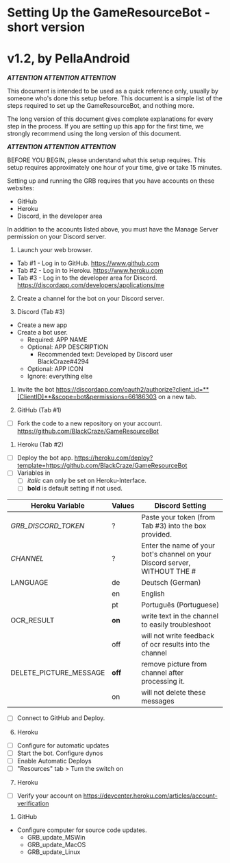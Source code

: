 Setting Up the GameResourceBot - short version
==============================================
v1.2, by PellaAndroid
=====================


*****ATTENTION*****
*****ATTENTION*****
*****ATTENTION*****

This document is intended to be used as a quick reference only, usually by someone who's done this setup before.
This document is a simple list of the steps required to set up the GameResourceBot, and nothing more.

The long version of this document gives complete explanations for every step in the process.
If you are setting up this app for the first time, we strongly recommend using the long version of this document.

*****ATTENTION*****
*****ATTENTION*****
*****ATTENTION*****


BEFORE YOU BEGIN, please understand what this setup requires.
This setup requires approximately one hour of your time, give or take 15 minutes.

Setting up and running the GRB requires that you have accounts on these websites:
*	GitHub
*	Heroku
*	Discord, in the developer area

In addition to the accounts listed above, you must have the Manage Server permission on your Discord server.

1. Launch your web browser.
  - Tab #1 - Log in to GitHub.	https://www.github.com
  - Tab #2 - Log in to Heroku.	https://www.heroku.com
  - Tab #3 - Log in to the developer area for Discord. 	https://discordapp.com/developers/applications/me
 
2. Create a channel for the bot on your Discord server.

1. Discord (Tab #3) 
* Create a new app
* Create a bot user.
	* Required: APP NAME
	* Optional: APP DESCRIPTION
		* Recommended text: Developed by Discord user BlackCraze#4294
	* Optional: APP ICON
	* Ignore: everything else

1. Invite the bot https://discordapp.com/oauth2/authorize?client_id=**[ClientID]**&scope=bot&permissions=66186303 on a new tab.

1. GitHub (Tab #1) 
- [ ] Fork the code to a new repository on your account.	https://github.com/BlackCraze/GameResourceBot

1. Heroku (Tab #2) 
- [ ] Deploy the bot app.	https://heroku.com/deploy?template=https://github.com/BlackCraze/GameResourceBot
- [ ] Variables in 
  - [ ] *italic* can only be set on Heroku-Interface.
  - [ ] **bold** is default setting if not used.

Heroku Variable | Values | Discord Setting | 
------------ | ------------- | -------------
*GRB_DISCORD_TOKEN* | ? | Paste your token (from Tab #3) into the box provided.
*CHANNEL* | ? | Enter the name of your bot's channel on your Discord server, WITHOUT THE #
LANGUAGE | de | Deutsch (German)
|| en | English
|| pt | Português (Portuguese)
OCR_RESULT | **on** | write text in the channel to easily troubleshoot
|| off | will not write feedback of ocr results into the channel
DELETE_PICTURE_MESSAGE | **off** | remove picture from channel after processing it.
|| on | will not delete these messages

- [ ] Connect to GitHub and Deploy.

6. Heroku
- [ ] Configure for automatic updates
- [ ] Start the bot. Configure dynos
- [ ] Enable Automatic Deploys
- [ ] "Resources" tab > Turn the switch on

7. Heroku 
- [ ] Verify your account on https://devcenter.heroku.com/articles/account-verification

1. GitHub 
* Configure computer for source code updates.
  * GRB_update_MSWin
  * GRB_update_MacOS
  * GRB_update_Linux
